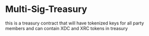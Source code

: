 # Multi-Sig-Treasury
this is a treasury contract that will have tokenized keys for all party members and can contain XDC and XRC tokens in treasury
